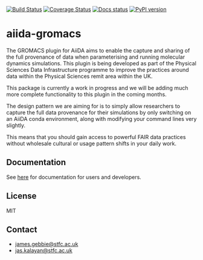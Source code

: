 [![Build Status](https://github.com/PSDI-UK/aiida-gromacs/actions/workflows/ci.yml/badge.svg?branch=master)](https://github.com/PSDI-UK/aiida-gromacs/actions/workflows/ci.yml)
[![Coverage Status](https://coveralls.io/repos/github/PSDI-UK/aiida-gromacs/badge.svg?branch=master)](https://coveralls.io/github/PSDI-UK/aiida-gromacs?branch=master)
[![Docs status](https://readthedocs.org/projects/aiida-gromacs/badge)](http://aiida-gromacs.readthedocs.io/)
[![PyPI version](https://badge.fury.io/py/aiida-gromacs.svg)](https://badge.fury.io/py/aiida-gromacs)

# aiida-gromacs

The GROMACS plugin for AiiDA aims to enable the capture and sharing of the full
provenance of data when parameterising and running molecular dynamics
simulations. This plugin is being developed as part of the Physical Sciences
Data Infrastructure programme to improve the practices around data within the
Physical Sciences remit area within the UK.

This package is currently a work in progress and we will be adding much more
complete functionality to this plugin in the coming months.

The design pattern we are aiming for is to simply allow researchers to capture
the full data provenance for their simulations by only switching on an AiiDA
conda environment, along with modifying your command lines very slightly.

This means that you should gain access to powerful FAIR data practices without
wholesale cultural or usage pattern shifts in your daily work.

## Documentation

See [here](https://aiida-gromacs.readthedocs.io/en/latest/) for documentation for users and developers.

## License

MIT

## Contact

- james.gebbie@stfc.ac.uk
- jas.kalayan@stfc.ac.uk
